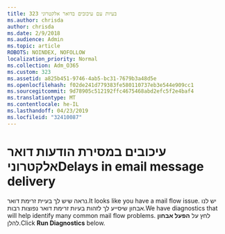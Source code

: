 ```yaml
---
title: 323 בעיות עם עיכובים בדואר אלקטרוני
ms.author: chrisda
author: chrisda
ms.date: 2/9/2018
ms.audience: Admin
ms.topic: article
ROBOTS: NOINDEX, NOFOLLOW
localization_priority: Normal
ms.collection: Adm_O365
ms.custom: 323
ms.assetid: a825b451-9746-4ab5-bc31-7679b3a48d5e
ms.openlocfilehash: f02de241d779383fe580110737eb3e544e909cc1
ms.sourcegitcommit: 9d78905c512192ffc4675468abd2efc5f2e4baf4
ms.translationtype: MT
ms.contentlocale: he-IL
ms.lasthandoff: 04/23/2019
ms.locfileid: "32410087"
---
```

# <a name="delays-in-email-message-delivery"></a><span data-ttu-id="4df40-102">עיכובים במסירת הודעות דואר אלקטרוני</span><span class="sxs-lookup"><span data-stu-id="4df40-102">Delays in email message delivery</span></span>

<span data-ttu-id="4df40-103">נראה שיש לך בעיית זרימת דואר.</span><span class="sxs-lookup"><span data-stu-id="4df40-103">It looks like you have a mail flow issue.</span></span> <span data-ttu-id="4df40-104">יש לנו אבחון שיסייע לך לזהות בעיות זרימת דואר נפוצות רבות.</span><span class="sxs-lookup"><span data-stu-id="4df40-104">We have diagnostics that will help identify many common mail flow problems.</span></span> <span data-ttu-id="4df40-105">לחץ על **הפעל אבחון** להלן.</span><span class="sxs-lookup"><span data-stu-id="4df40-105">Click **Run Diagnostics** below.</span></span>
